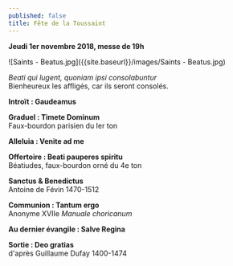 ```yaml
---
published: false
title: Fête de la Toussaint
---
```

**Jeudi 1er novembre 2018, messe de 19h**

![Saints - Beatus.jpg]({{site.baseurl}}/images/Saints - Beatus.jpg)


*Beati qui lugent, quoniam ipsi consolabuntur*  
Bienheureux les affligés, car ils seront consolés.

**Introït : Gaudeamus**

**Graduel : Timete Dominum**  
Faux-bourdon parisien du Ier ton

**Alleluia : Venite ad me**

**Offertoire : Beati pauperes spiritu**  
Béatiudes, faux-bourdon orné du 4e ton

**Sanctus & Benedictus**  
Antoine de Févin 1470-1512

**Communion : Tantum ergo**  
Anonyme XVIIe *Manuale choricanum*

**Au dernier évangile : Salve Regina**  

**Sortie : Deo gratias**  
d'après Guillaume Dufay 1400-1474
